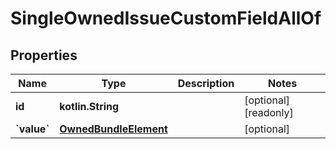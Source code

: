 
# SingleOwnedIssueCustomFieldAllOf

## Properties
Name | Type | Description | Notes
------------ | ------------- | ------------- | -------------
**id** | **kotlin.String** |  |  [optional] [readonly]
**&#x60;value&#x60;** | [**OwnedBundleElement**](OwnedBundleElement.md) |  |  [optional]




